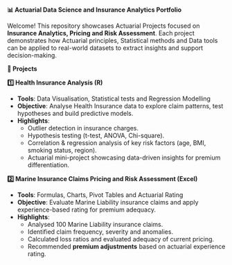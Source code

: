 **📊 Actuarial Data Science and Insurance Analytics Portfolio**

Welcome! This repository showcases Actuarial Projects focused on **Insurance Analytics, Pricing and Risk Assessment**. Each project demonstrates how Actuarial principles, Statistical methods and Data tools can be applied to real-world datasets to extract insights and support decision-making.

**📂 Projects**

**1️⃣ Health Insurance Analysis (R)**

*   **Tools**: Data Visualisation, Statistical tests and Regression Modelling
*   **Objective**: Analyse Health Insurance data to explore claim patterns, test hypotheses and build predictive models.
*   **Highlights**:
    *   Outlier detection in insurance charges.
    *   Hypothesis testing (t-test, ANOVA, Chi-square).
    *   Correlation & regression analysis of key risk factors (age, BMI, smoking status, region).
    *   Actuarial mini-project showcasing data-driven insights for premium differentiation.

**2️⃣ Marine Insurance Claims Pricing and Risk Assessment (Excel)**

*   **Tools**: Formulas, Charts, Pivot Tables and Actuarial Rating
*   **Objective**: Evaluate Marine Liability insurance claims and apply experience-based rating for premium adequacy.
*   **Highlights**:
    *   Analysed 100 Marine Liability insurance claims.
    *   Identified claim frequency, severity and anomalies.
    *   Calculated loss ratios and evaluated adequacy of current pricing.
    *   Recommended **premium adjustments** based on actuarial experience rating.